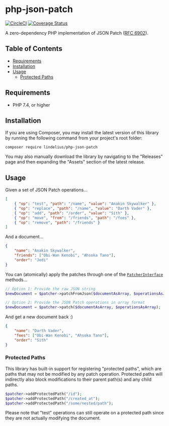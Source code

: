 # php-json-patch

[![CircleCI](https://circleci.com/gh/lindelius/php-json-patch.svg?style=shield)](https://circleci.com/gh/lindelius/php-json-patch)
[![Coverage Status](https://coveralls.io/repos/github/lindelius/php-json-patch/badge.svg?branch=master)](https://coveralls.io/github/lindelius/php-json-patch?branch=master)

A zero-dependency PHP implementation of JSON Patch ([RFC 6902](https://tools.ietf.org/html/rfc6902)).

## Table of Contents

- [Requirements](#requirements)
- [Installation](#installation)
- [Usage](#usage)
    - [Protected Paths](#protected-paths)

## Requirements

- PHP 7.4, or higher

## Installation

If you are using Composer, you may install the latest version of this library by running the following command from your project's root folder:

```
composer require lindelius/php-json-patch
```

You may also manually download the library by navigating to the "Releases" page and then expanding the "Assets" section
of the latest release.

## Usage

Given a set of JSON Patch operations...

```json
[
    { "op": "test", "path": "/name", "value": "Anakin Skywalker" },
    { "op": "replace", "path": "/name", "value": "Darth Vader" },
    { "op": "add", "path": "/order", "value": "Sith" },
    { "op": "move", "from": "/friends", "path": "/foes" },
    { "op": "remove", "path": "/friends" }
]
```

And a document...

```json
{
    "name": "Anakin Skywalker",
    "friends": ["Obi-Wan Kenobi", "Ahsoka Tano"],
    "order": "Jedi"
}
```

You can (atomically) apply the patches through one of the [`PatcherInterface`](src/PatcherInterface.php) methods...

```php
// Option 1: Provide the raw JSON string
$newDocument = $patcher->patchFromJson($documentAsArray, $operationsAsJson);

// Option 2: Provide the JSON Patch operations in array format
$newDocument = $patcher->patch($documentAsArray, $operationsAsArray);
```

And get a new document back :)

```json
{
    "name": "Darth Vader",
    "foes": ["Obi-Wan Kenobi", "Ahsoka Tano"],
    "order": "Sith"
}
```

### Protected Paths

This library has built-in support for registering "protected paths", which are paths that may not be modified by any patch operation. Protected paths will indirectly also block modifications to their parent path(s) and any child paths.

```php
$patcher->addProtectedPath("/id");
$patcher->addProtectedPath("/created_at");
$patcher->addProtectedPath("/some/nested/path");
```

Please note that "test" operations can still operate on a protected path since they are not actually modifying the document.
